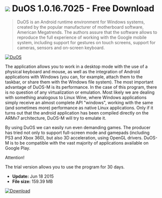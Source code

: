 # ![](https://cdn.softexe.net/static/icon/3/duos-12443.png) DuOS 1.0.16.7025 - Free Download

> DuOS is an Android runtime environment for Windows systems, created by the popular manufacturer of motherboard software, American Megatrends. The authors assure that the software allows to reproduce the full experience of working with the Google mobile system, including support for gestures on touch screens, support for cameras, sensors and on-screen keyboard.

[![DuOS](https://gallery.dpcdn.pl/imgc/Tools/56760/g_-_420x350_1.5_-_x20150128151901_0.png)](https://softexe.net/win/hobbies-lifestyle/mobile/duos:pbddc.html)

The application allows you to work in a desktop mode with the use of a physical keyboard and mouse, as well as the integration of Android applications with Windows (you can, for example, attach them to the taskbar, or share them with the Windows file system). The most important advantage of DuOS-M is its performance. In the case of this program, there is no question of any virtualization or emulation. Most likely we are dealing with something analogous to Linux Wine, where Windows applications simply receive an almost complete API "windows", working with the same (and sometimes more) performance as native Linux applications. Only if it turns out that the android application has been compiled directly on the ARMv7 architecture, DuOS-M will try to emulate it.
 
 By using DuOS we can easily run even demanding games. The producer has tried not only to support full-screen mode and gamepads (including PS3 and Xbox 360), but also 3D acceleration, using OpenGL drivers. DuOS-M is to be compatible with the vast majority of applications available on Google Play.
 
 Attention!
 
 The trial version allows you to use the program for 30 days.


- **Update:** Jun 18 2015
- **File size:** 159.39 MB

[![Download](https://cdn.softexe.net/static/img/download.png)](https://softexe.net/win/hobbies-lifestyle/mobile/duos:pbddc.html)

